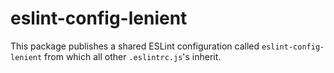 # eslint-config-lenient

This package publishes a shared ESLint configuration called
`eslint-config-lenient` from which all other `.eslintrc.js`'s inherit.
